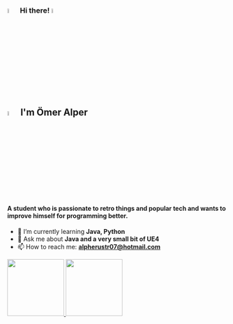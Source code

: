 ### <img src="https://cdn.discordapp.com/emojis/803187071941869608.webp?size=96&quality=lossless" width="5%"> Hi there! <a href="https://linkedin.com/in/omeralperguzel"><img src="https://cdn.discordapp.com/emojis/864571012757716992.gif?size=96&quality=lossless" width="5%"></a>

<h2 align="left"><img src="https://cdn.discordapp.com/emojis/979787877623943238.gif?size=96&quality=lossless" width="5%"> I'm Ömer Alper</h1>
<h4 align="left">A student who is passionate to retro things and popular tech and wants to improve himself for programming better.</h3>

<!--**omeralperguzel/omeralperguzel** is a ✨ _special_ ✨ repository because its `README.md` (this file) appears on your GitHub profile.

Here are some ideas to get you started:

- 🔭 I’m currently working on ...
- 👯 I’m looking to collaborate on ...
- 🤔 I’m looking for help with ...
- ⚡ Fun fact: ...
-->


- 🌱 I’m currently learning **Java, Python**
- 💬 Ask me about **Java and a very small bit of UE4**
- 📫 How to reach me: **alpherustr07@hotmail.com**



<div align="left">
  <a href="https://github.com/bratcelik">
  <img height="130em" src="https://github-readme-stats.vercel.app/api?username=omeralperguzel&langs_count=6&layout=compact&show_icons=true&theme=radical"/>
  <img height="130em" src="https://github-readme-stats.vercel.app/api/top-langs/?username=omeralperguzel&langs_count=6&layout=compact&show_icons=true&theme=radical"/>
</div>


